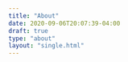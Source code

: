 ```yaml
---
title: "About"
date: 2020-09-06T20:07:39-04:00
draft: true
type: "about"
layout: "single.html"
---
```


